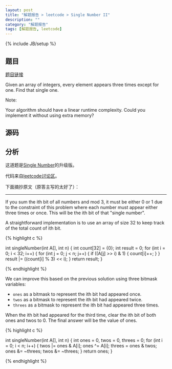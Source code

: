 ```yaml
---
layout: post
title: "解题报告 > leetcode > Single Number II"
description: ""
category: "解题报告"
tags: [解题报告, leetcode]
---
```

{% include JB/setup %}

## 题目

[题目链接](https://oj.leetcode.com/problems/single-number-ii/)

Given an array of integers, every element appears three times except for one. Find that single one.

Note:

Your algorithm should have a linear runtime complexity. Could you implement it without using extra memory?

## 源码

<script src="https://gist.github.com/squirrel20/e4df0965a4a31b395c4e.js"></script>

## 分析

这道题是[Single Number](http://myspes.info/%E8%A7%A3%E9%A2%98%E6%8A%A5%E5%91%8A/2014/09/30/Single_Number/)的升级版。

代码来自[leetcode讨论区](https://oj.leetcode.com/discuss/857/constant-space-solution)。

下面摘抄原文（原答主写的太好了）：

<!--more-->

---

If you sum the ith bit of all numbers and mod 3, it must be either 0 or 1 due to the constraint of this problem where each number must appear either three times or once. This will be the ith bit of that "single number".

A straightforward implementation is to use an array of size 32 to keep track of the total count of ith bit.

{% highlight c %}

int singleNumber(int A[], int n) {
    int count[32] = {0};
    int result = 0;
    for (int i = 0; i < 32; i++) {
        for (int j = 0; j < n; j++) {
            if ((A[j] >> i) & 1) {
                count[i]++;
            }
        }
        result |= ((count[i] % 3) << i);
    }
    return result;
}

{% endhighlight %}

We can improve this based on the previous solution using three bitmask variables:

* `ones` as a bitmask to represent the ith bit had appeared once.
* `twos` as a bitmask to represent the ith bit had appeared twice.
* `threes` as a bitmask to represent the ith bit had appeared three times.

When the ith bit had appeared for the third time, clear the ith bit of both ones and twos to 0. The final answer will be the value of ones.

{% highlight c %}

int singleNumber(int A[], int n) {
    int ones = 0, twos = 0, threes = 0;
    for (int i = 0; i < n; i++) {
        twos |= ones & A[i];
        ones ^= A[i];
        threes = ones & twos;
        ones &= ~threes;
        twos &= ~threes;
    }
    return ones;
}

{% endhighlight %}
